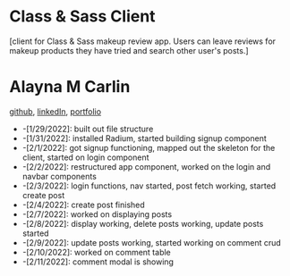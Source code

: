 # Class & Sass Client
[client for Class & Sass makeup review app. Users can leave reviews for makeup products they have tried and search other user's posts.]

# Alayna M Carlin
[github](https://github.com/AlaynaCarlin), [linkedIn](https://www.linkedin.com/in/alayna-carlin-865326221/), [portfolio](https://github.com/AlaynaCarlin/AlaynaCarlin.github.io.git)
 
* -[1/29/2022]: built out file structure
* -[1/31/2022]: installed Radium, started building signup component
* -[2/1/2022]: got signup functioning, mapped out the skeleton for the client, started on login component
* -[2/2/2022]: restructured app component, worked on the login and navbar components 
* -[2/3/2022]: login functions, nav started, post fetch working, started create post
* -[2/4/2022]: create post finished
* -[2/7/2022]: worked on displaying posts
* -[2/8/2022]: display working, delete posts working, update posts started
* -[2/9/2022]: update posts working, started working on comment crud
* -[2/10/2022]: worked on comment table 
* -[2/11/2022]: comment modal is showing


